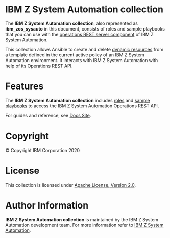 IBM Z System Automation collection
==================================

The **IBM Z System Automation collection**, also represented as **ibm_zos_sysauto** in this document,
consists of roles and sample playbooks that you can use with the
[operations REST server component](https://www.ibm.com/support/knowledgecenter/de/SSWRCJ_4.2.0/com.ibm.safos.doc_4.2/Integrating.html)
of IBM Z System Automation.

This collection allows Ansible to create and delete [dynamic resources](https://www.ibm.com/support/knowledgecenter/de/SSWRCJ_4.2.0/com.ibm.safos.doc_4.2/UserGuide/Dynamic_Resources.html)
from a template defined in the current active policy of an IBM Z System Automation environment.
It interacts with IBM Z System Automation with help of its Operations REST API.


Features
========

The **IBM Z System Automation collection** includes
[roles](https://github.com/ansible-collections/ibm_zos_sysauto/tree/main/roles/) and
[sample playbooks](https://github.com/ansible-collections/ibm_zos_sysauto/tree/main/playbooks/)
to access the IBM Z System Automation Operations REST API.

For guides and reference, see [Docs Site](https://ansible-collections.github.io/ibm_zos_sysauto/index.html).


Copyright
=========

© Copyright IBM Corporation 2020


License
=======

This collection is licensed under [Apache License, Version 2.0](https://opensource.org/licenses/Apache-2.0).


Author Information
=====================

**IBM Z System Automation collection** is maintained by the IBM Z System Automation development team.
For more information refer to [IBM Z System Automation](https://www.ibm.com/support/knowledgecenter/en/SSWRCJ_4.2.0/com.ibm.safos.doc_4.2/kc_welcome-444.html).